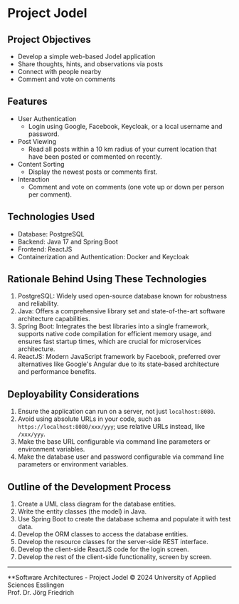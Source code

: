 # Project Jodel

## Project Objectives
- Develop a simple web-based Jodel application
- Share thoughts, hints, and observations via posts
- Connect with people nearby
- Comment and vote on comments

## Features
- User Authentication
  - Login using Google, Facebook, Keycloak, or a local username and password.
- Post Viewing
  - Read all posts within a 10 km radius of your current location that have been posted or commented on recently.
- Content Sorting
  - Display the newest posts or comments first.
- Interaction
  - Comment and vote on comments (one vote up or down per person per comment).

## Technologies Used
- Database: PostgreSQL
- Backend: Java 17 and Spring Boot
- Frontend: ReactJS
- Containerization and Authentication: Docker and Keycloak

## Rationale Behind Using These Technologies
1. PostgreSQL: Widely used open-source database known for robustness and reliability.
2. Java: Offers a comprehensive library set and state-of-the-art software architecture capabilities.
3. Spring Boot: Integrates the best libraries into a single framework, supports native code compilation for efficient memory usage, and ensures fast startup times, which are crucial for microservices architecture.
4. ReactJS: Modern JavaScript framework by Facebook, preferred over alternatives like Google's Angular due to its state-based architecture and performance benefits.

## Deployability Considerations
1. Ensure the application can run on a server, not just `localhost:8080`.
2. Avoid using absolute URLs in your code, such as `https://localhost:8080/xxx/yyy`; use relative URLs instead, like `/xxx/yyy`.
3. Make the base URL configurable via command line parameters or environment variables.
4. Make the database user and password configurable via command line parameters or environment variables.

## Outline of the Development Process
1. Create a UML class diagram for the database entities.
2. Write the entity classes (the model) in Java.
3. Use Spring Boot to create the database schema and populate it with test data.
4. Develop the ORM classes to access the database entities.
5. Develop the resource classes for the server-side REST interface.
6. Develop the client-side ReactJS code for the login screen.
7. Develop the rest of the client-side functionality, screen by screen.

---
**Software Architectures - Project Jodel 
© 2024 University of Applied Sciences Esslingen  
Prof. Dr. Jörg Friedrich
